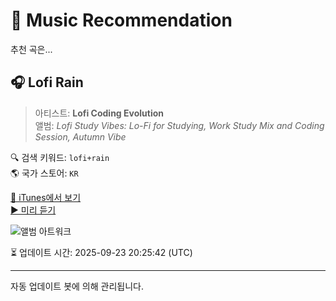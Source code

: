 
# 🎵 Music Recommendation

추천 곡은...

## 🎧 Lofi Rain  
> 아티스트: **Lofi Coding Evolution**  
> 앨범: _Lofi Study Vibes: Lo-Fi for Studying, Work Study Mix and Coding Session, Autumn Vibe_  

🔍 검색 키워드: `lofi+rain`  
🌎 국가 스토어: `KR`

[🔗 iTunes에서 보기](https://music.apple.com/kr/album/lofi-rain/1708349830?i=1708350032&uo=4)  
[▶️ 미리 듣기](https://audio-ssl.itunes.apple.com/itunes-assets/AudioPreview126/v4/3c/0e/45/3c0e45ea-fd48-0b4e-60ea-8f8b6cd8a037/mzaf_5840517704810584831.plus.aac.p.m4a)

![앨범 아트워크](https://is1-ssl.mzstatic.com/image/thumb/Music116/v4/54/ab/d0/54abd01b-e461-8de5-f828-2ce7096a10da/5904195953705.jpg/100x100bb.jpg)

⏳ 업데이트 시간: 2025-09-23 20:25:42 (UTC)

---
자동 업데이트 봇에 의해 관리됩니다.

